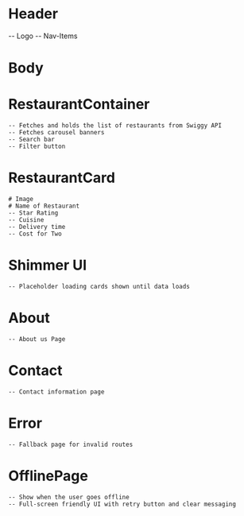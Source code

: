 # Header
  -- Logo
  -- Nav-Items

# Body

  # RestaurantContainer
    -- Fetches and holds the list of restaurants from Swiggy API
    -- Fetches carousel banners
    -- Search bar 
    -- Filter button

  # RestaurantCard
    # Image
    # Name of Restaurant
    -- Star Rating
    -- Cuisine
    -- Delivery time
    -- Cost for Two


  # Shimmer UI
    -- Placeholder loading cards shown until data loads

  # About 
    -- About us Page

  # Contact
    -- Contact information page

  # Error
    -- Fallback page for invalid routes

  # OfflinePage
    -- Show when the user goes offline
    -- Full-screen friendly UI with retry button and clear messaging
  
